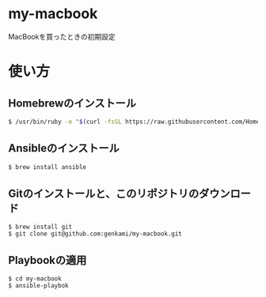 # my-macbook
MacBookを買ったときの初期設定

# 使い方
## Homebrewのインストール

```sh
$ /usr/bin/ruby -e "$(curl -fsSL https://raw.githubusercontent.com/Homebrew/install/master/install)"

```

## Ansibleのインストール
```sh
$ brew install ansible
```

## Gitのインストールと、このリポジトリのダウンロード
```
$ brew install git
$ git clone git@github.com:genkami/my-macbook.git
```

## Playbookの適用

```
$ cd my-macbook
$ ansible-playbok 
```

